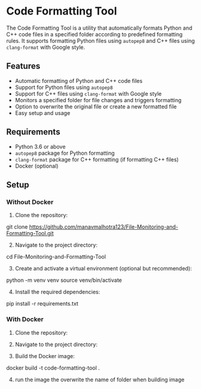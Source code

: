# Code Formatting Tool

The Code Formatting Tool is a utility that automatically formats Python and C++ code files in a specified folder according to predefined formatting rules. It supports formatting Python files using `autopep8` and C++ files using `clang-format` with Google style.

## Features

- Automatic formatting of Python and C++ code files
- Support for Python files using `autopep8`
- Support for C++ files using `clang-format` with Google style
- Monitors a specified folder for file changes and triggers formatting
- Option to overwrite the original file or create a new formatted file
- Easy setup and usage

## Requirements

- Python 3.6 or above
- `autopep8` package for Python formatting
- `clang-format` package for C++ formatting (if formatting C++ files)
- Docker (optional)

## Setup

### Without Docker

1. Clone the repository:

git clone <https://github.com/manavmalhotra123/File-Monitoring-and-Formatting-Tool.git>


2. Navigate to the project directory:

cd File-Monitoring-and-Formatting-Tool


3. Create and activate a virtual environment (optional but recommended):

python -m venv venv
source venv/bin/activate


4. Install the required dependencies:

pip install -r requirements.txt



### With Docker

1. Clone the repository:


2. Navigate to the project directory:


3. Build the Docker image:

docker build -t code-formatting-tool .

4. run the image the overwrite the name of folder when building image 